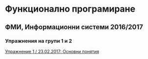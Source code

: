 # Функционално програмиране

## ФМИ, Информационни системи 2016/2017

### Упражнения на групи 1 и 2

[Упражнение 1 / 23.02.2017: Основни понятия](https://github.com/kyovchev/IS-16-17/blob/master/lab1.hs)

